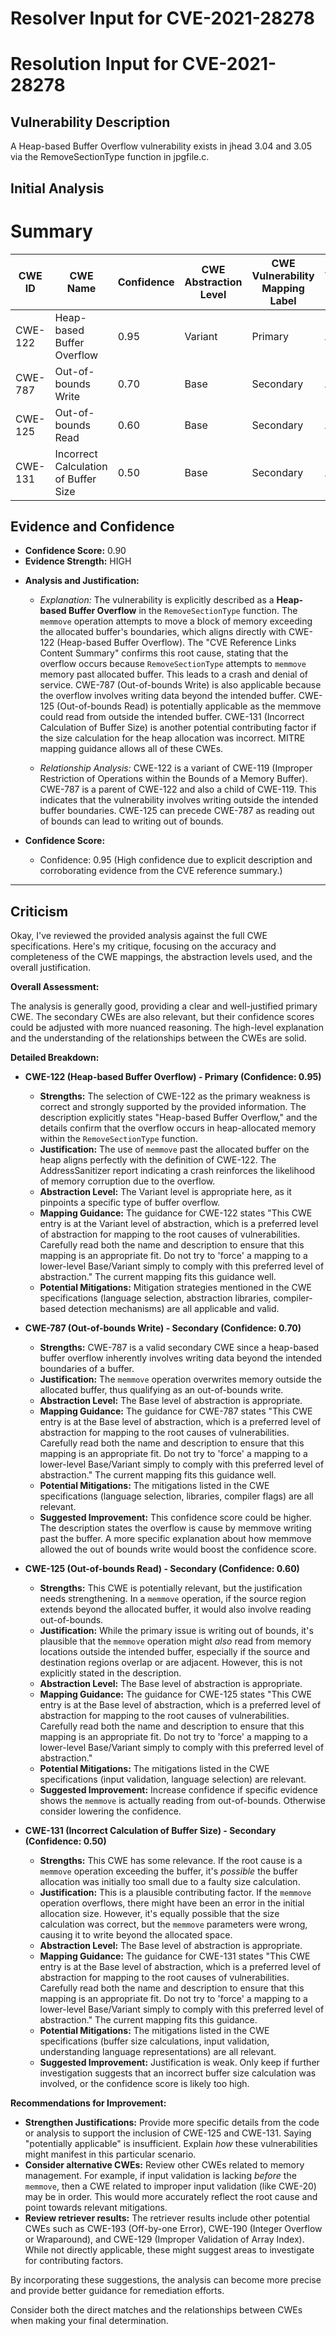 # Resolver Input for CVE-2021-28278

# Resolution Input for CVE-2021-28278

## Vulnerability Description
A Heap-based Buffer Overflow vulnerability exists in jhead 3.04 and 3.05 via the RemoveSectionType function in jpgfile.c.

## Initial Analysis
# Summary
| CWE ID | CWE Name | Confidence | CWE Abstraction Level | CWE Vulnerability Mapping Label | CWE-Vulnerability Mapping Notes |
|---|---|---|---|---|---|
| CWE-122 | Heap-based Buffer Overflow | 0.95 | Variant | Primary | Allowed |
| CWE-787 | Out-of-bounds Write | 0.70 | Base | Secondary | Allowed |
| CWE-125 | Out-of-bounds Read | 0.60 | Base | Secondary | Allowed |
| CWE-131 | Incorrect Calculation of Buffer Size | 0.50 | Base | Secondary | Allowed |

## Evidence and Confidence

*   **Confidence Score:** 0.90
*   **Evidence Strength:** HIGH

- **Analysis and Justification:**  
  - *Explanation:* The vulnerability is explicitly described as a **Heap-based Buffer Overflow** in the `RemoveSectionType` function. The `memmove` operation attempts to move a block of memory exceeding the allocated buffer's boundaries, which aligns directly with CWE-122 (Heap-based Buffer Overflow). The "CVE Reference Links Content Summary" confirms this root cause, stating that the overflow occurs because `RemoveSectionType` attempts to `memmove` memory past allocated buffer. This leads to a crash and denial of service. CWE-787 (Out-of-bounds Write) is also applicable because the overflow involves writing data beyond the intended buffer. CWE-125 (Out-of-bounds Read) is potentially applicable as the memmove could read from outside the intended buffer. CWE-131 (Incorrect Calculation of Buffer Size) is another potential contributing factor if the size calculation for the heap allocation was incorrect. MITRE mapping guidance allows all of these CWEs.
  
  - *Relationship Analysis:* CWE-122 is a variant of CWE-119 (Improper Restriction of Operations within the Bounds of a Memory Buffer). CWE-787 is a parent of CWE-122 and also a child of CWE-119. This indicates that the vulnerability involves writing outside the intended buffer boundaries. CWE-125 can precede CWE-787 as reading out of bounds can lead to writing out of bounds.

- **Confidence Score:**  
  - Confidence: 0.95 (High confidence due to explicit description and corroborating evidence from the CVE reference summary.)
---

## Criticism
Okay, I've reviewed the provided analysis against the full CWE specifications. Here's my critique, focusing on the accuracy and completeness of the CWE mappings, the abstraction levels used, and the overall justification.

**Overall Assessment:**

The analysis is generally good, providing a clear and well-justified primary CWE. The secondary CWEs are also relevant, but their confidence scores could be adjusted with more nuanced reasoning. The high-level explanation and the understanding of the relationships between the CWEs are solid.

**Detailed Breakdown:**

*   **CWE-122 (Heap-based Buffer Overflow) - Primary (Confidence: 0.95)**

    *   **Strengths:** The selection of CWE-122 as the primary weakness is correct and strongly supported by the provided information. The description explicitly states "Heap-based Buffer Overflow," and the details confirm that the overflow occurs in heap-allocated memory within the `RemoveSectionType` function.
    *   **Justification:** The use of `memmove` past the allocated buffer on the heap aligns perfectly with the definition of CWE-122. The AddressSanitizer report indicating a crash reinforces the likelihood of memory corruption due to the overflow.
    *   **Abstraction Level:** The Variant level is appropriate here, as it pinpoints a specific type of buffer overflow.
    *   **Mapping Guidance:** The guidance for CWE-122 states "This CWE entry is at the Variant level of abstraction, which is a preferred level of abstraction for mapping to the root causes of vulnerabilities. Carefully read both the name and description to ensure that this mapping is an appropriate fit. Do not try to 'force' a mapping to a lower-level Base/Variant simply to comply with this preferred level of abstraction." The current mapping fits this guidance well.
    *   **Potential Mitigations:** Mitigation strategies mentioned in the CWE specifications (language selection, abstraction libraries, compiler-based detection mechanisms) are all applicable and valid.
*   **CWE-787 (Out-of-bounds Write) - Secondary (Confidence: 0.70)**

    *   **Strengths:** CWE-787 is a valid secondary CWE since a heap-based buffer overflow inherently involves writing data beyond the intended boundaries of a buffer.
    *   **Justification:** The `memmove` operation overwrites memory outside the allocated buffer, thus qualifying as an out-of-bounds write.
    *   **Abstraction Level:**  The Base level of abstraction is appropriate.
    *   **Mapping Guidance:** The guidance for CWE-787 states "This CWE entry is at the Base level of abstraction, which is a preferred level of abstraction for mapping to the root causes of vulnerabilities. Carefully read both the name and description to ensure that this mapping is an appropriate fit. Do not try to 'force' a mapping to a lower-level Base/Variant simply to comply with this preferred level of abstraction." The current mapping fits this guidance well.
    *   **Potential Mitigations:** The mitigations listed in the CWE specifications (language selection, libraries, compiler flags) are all relevant.
    *   **Suggested Improvement:** This confidence score could be higher. The description states the overflow is cause by memmove writing past the buffer. A more specific explanation about how memmove allowed the out of bounds write would boost the confidence score.
*   **CWE-125 (Out-of-bounds Read) - Secondary (Confidence: 0.60)**

    *   **Strengths:** This CWE is potentially relevant, but the justification needs strengthening. In a `memmove` operation, if the source region extends beyond the allocated buffer, it would also involve reading out-of-bounds.
    *   **Justification:** While the primary issue is writing out of bounds, it's plausible that the `memmove` operation might *also* read from memory locations outside the intended buffer, especially if the source and destination regions overlap or are adjacent. However, this is not explicitly stated in the description.
    *   **Abstraction Level:** The Base level of abstraction is appropriate.
    *   **Mapping Guidance:** The guidance for CWE-125 states "This CWE entry is at the Base level of abstraction, which is a preferred level of abstraction for mapping to the root causes of vulnerabilities. Carefully read both the name and description to ensure that this mapping is an appropriate fit. Do not try to 'force' a mapping to a lower-level Base/Variant simply to comply with this preferred level of abstraction."
    *   **Potential Mitigations:** The mitigations listed in the CWE specifications (input validation, language selection) are relevant.
    *   **Suggested Improvement:** Increase confidence if specific evidence shows the `memmove` is actually reading from out-of-bounds. Otherwise consider lowering the confidence.
*   **CWE-131 (Incorrect Calculation of Buffer Size) - Secondary (Confidence: 0.50)**

    *   **Strengths:** This CWE has some relevance. If the root cause is a `memmove` operation exceeding the buffer, it's *possible* the buffer allocation was initially too small due to a faulty size calculation.
    *   **Justification:** This is a plausible contributing factor. If the `memmove` operation overflows, there might have been an error in the initial allocation size. However, it's equally possible that the size calculation was correct, but the `memmove` parameters were wrong, causing it to write beyond the allocated space.
    *   **Abstraction Level:** The Base level of abstraction is appropriate.
    *   **Mapping Guidance:** The guidance for CWE-131 states "This CWE entry is at the Base level of abstraction, which is a preferred level of abstraction for mapping to the root causes of vulnerabilities. Carefully read both the name and description to ensure that this mapping is an appropriate fit. Do not try to 'force' a mapping to a lower-level Base/Variant simply to comply with this preferred level of abstraction." The current mapping fits this guidance.
    *   **Potential Mitigations:** The mitigations listed in the CWE specifications (buffer size calculations, input validation, understanding language representations) are all relevant.
    *   **Suggested Improvement:** Justification is weak. Only keep if further investigation suggests that an incorrect buffer size calculation was involved, or the confidence score is likely too high.

**Recommendations for Improvement:**

*   **Strengthen Justifications:** Provide more specific details from the code or analysis to support the inclusion of CWE-125 and CWE-131. Saying "potentially applicable" is insufficient. Explain *how* these vulnerabilities might manifest in this particular scenario.
*   **Consider alternative CWEs:** Review other CWEs related to memory management. For example, if input validation is lacking *before* the `memmove`, then a CWE related to improper input validation (like CWE-20) may be in order. This would more accurately reflect the root cause and point towards relevant mitigations.
*   **Review retriever results:**  The retriever results include other potential CWEs such as CWE-193 (Off-by-one Error), CWE-190 (Integer Overflow or Wraparound), and CWE-129 (Improper Validation of Array Index). While not directly applicable, these might suggest areas to investigate for contributing factors.

By incorporating these suggestions, the analysis can become more precise and provide better guidance for remediation efforts.

Consider both the direct matches and the relationships between CWEs
when making your final determination.
        
